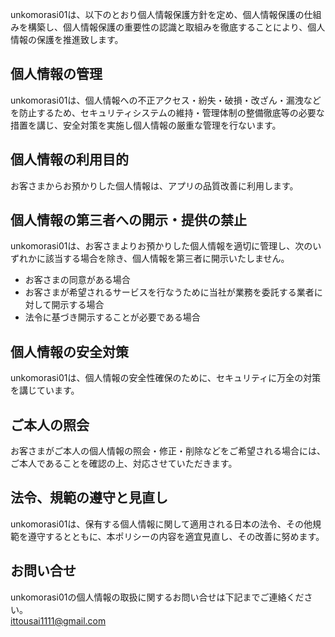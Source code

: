 unkomorasi01は、以下のとおり個人情報保護方針を定め、個人情報保護の仕組みを構築し、個人情報保護の重要性の認識と取組みを徹底することにより、個人情報の保護を推進致します。  
  
  
  
## 個人情報の管理
unkomorasi01は、個人情報への不正アクセス・紛失・破損・改ざん・漏洩などを防止するため、セキュリティシステムの維持・管理体制の整備徹底等の必要な措置を講じ、安全対策を実施し個人情報の厳重な管理を行ないます。


## 個人情報の利用目的
お客さまからお預かりした個人情報は、アプリの品質改善に利用します。


## 個人情報の第三者への開示・提供の禁止
unkomorasi01は、お客さまよりお預かりした個人情報を適切に管理し、次のいずれかに該当する場合を除き、個人情報を第三者に開示いたしません。
- お客さまの同意がある場合
- お客さまが希望されるサービスを行なうために当社が業務を委託する業者に対して開示する場合
- 法令に基づき開示することが必要である場合


## 個人情報の安全対策
unkomorasi01は、個人情報の安全性確保のために、セキュリティに万全の対策を講じています。


## ご本人の照会
お客さまがご本人の個人情報の照会・修正・削除などをご希望される場合には、ご本人であることを確認の上、対応させていただきます。


## 法令、規範の遵守と見直し
unkomorasi01は、保有する個人情報に関して適用される日本の法令、その他規範を遵守するとともに、本ポリシーの内容を適宜見直し、その改善に努めます。


## お問い合せ
unkomorasi01の個人情報の取扱に関するお問い合せは下記までご連絡ください。  
ittousai1111@gmail.com  
